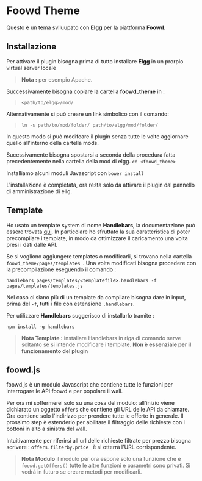 Foowd Theme
===================

Questo è un tema sviluupato con **Elgg** per la piattforma **Foowd**.

Installazione
----------------
Per attivare il plugin bisogna prima di tutto installare **Elgg** in un prorpio virtual server locale
> **Nota :** per esempio Apache.


Successivamente bisogna copiare la cartella **foowd_theme** in :
>``` <path/to/elgg>/mod/ ```


Alternativamente si può creare un link simbolico con il comando:


>```ln -s path/to/mod/folder/ path/to/elgg/mod/folder/```


In questo modo si può modifcare il plugin senza tutte le volte aggiornare quello all'interno della cartella mods.

Sucessivamente bisogna spostarsi a seconda della procedura fatta precedentemente nella cartella della mod di elgg.
```cd <foowd_theme> ```

Installiamo alcuni moduli Javascript con ```bower install ```

L'installazione è completata, ora resta solo da attivare il plugin dal pannello di amministrazione di ellg.

Template
------------
Ho usato un template system di nome **Handlebars**, la documentazione può essere trovata [qui][1]. In particolare ho sfruttato la sua caratteristica di poter precompilare i template, in modo da ottimizzare il caricamento una volta presi i dati dalle API.

Se si vogliono aggiungere templates o modificarli, si trovano nella cartella ```foowd_theme/pages/templates ```. Una volta modificati bisogna procedere con la precompilazione eseguendo il comando : 

```handlebars pages/templates/<templatefile>.handlebars -f pages/templates/templates.js ```

Nel caso ci siano più di un template da compilare bisogna dare in input, prima del ```-f```, tutti i file con estensione ```.handlebars```.

Per utilizzare **Handlebars** suggerisco di installarlo tramite :

```npm install -g handlebars ```

> **Nota Template :** installare Handlebars in riga di comando serve soltanto se si intende modificare i template. **Non è essenziale per il funzionamento del plugin**

[1]: "http://handlebarsjs.com/"

foowd.js
------------
foowd.js è un modulo Javascript che contiene tutte le funzioni per interrogare le API foowd e per popolare il wall.

Per ora mi soffermerei solo su una cosa del modulo: all'inizio viene dichiarato un oggetto ```offers``` che contiene gli URL delle API da chiamare. Ora contiene solo l'indirizzo per prendere tutte le offerte in generale. Il prossimo step è estenderlo per abilitare il filtraggio delle richieste con i bottoni in alto a sinistra del wall.

Intuitivamente per riferirsi all'url delle richieste filtrate per prezzo bisogna scrivere : ```offers.filterby.price ``` è si otterrà l'URL corrispondente.

>**Nota Modulo** il modulo per ora espone solo una funzione che è ``` foowd.getOffers()``` tutte le altre funzioni e parametri sono privati. Si vedrà in futuro se creare metodi per modificarli.